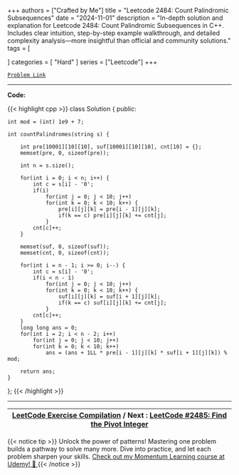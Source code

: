 
+++
authors = ["Crafted by Me"]
title = "Leetcode 2484: Count Palindromic Subsequences"
date = "2024-11-01"
description = "In-depth solution and explanation for Leetcode 2484: Count Palindromic Subsequences in C++. Includes clear intuition, step-by-step example walkthrough, and detailed complexity analysis—more insightful than official and community solutions."
tags = [
    
]
categories = [
    "Hard"
]
series = ["Leetcode"]
+++



[`Problem Link`](https://leetcode.com/problems/count-palindromic-subsequences/description/)

---

**Code:**

{{< highlight cpp >}}
class Solution {
public:
    
    int mod = (int) 1e9 + 7;
    
    int countPalindromes(string s) {
        
        int pre[10001][10][10], suf[10001][10][10], cnt[10] = {};
        memset(pre, 0, sizeof(pre));
        
        int n = s.size();
        
        for(int i = 0; i < n; i++) {
            int c = s[i] - '0';
            if(i)
                for(int j = 0; j < 10; j++)
                for(int k = 0; k < 10; k++) {
                    pre[i][j][k] = pre[i - 1][j][k];
                    if(k == c) pre[i][j][k] += cnt[j];
                }
            cnt[c]++;
        }
        
        memset(suf, 0, sizeof(suf));
        memset(cnt, 0, sizeof(cnt));        
        
        for(int i = n - 1; i >= 0; i--) {
            int c = s[i] - '0';
            if(i < n - 1)
                for(int j = 0; j < 10; j++)
                for(int k = 0; k < 10; k++) {
                    suf[i][j][k] = suf[i + 1][j][k];
                    if(k == c) suf[i][j][k] += cnt[j];
                }
            cnt[c]++;
        }
        long long ans = 0;
        for(int i = 2; i < n - 2; i++)
            for(int j = 0; j < 10; j++)
            for(int k = 0; k < 10; k++)
                ans = (ans + 1LL * pre[i - 1][j][k] * suf[i + 1][j][k]) % mod;
        
        return ans;
    }
};
{{< /highlight >}}


---

| [LeetCode Exercise Compilation](https://grid47.xyz/leetcode/) / Next : [LeetCode #2485: Find the Pivot Integer](https://grid47.xyz/posts/leetcode_2485) |
| --- |
{{< notice tip >}}
Unlock the power of patterns! Mastering one problem builds a pathway to solve many more. Dive into practice, and let each problem sharpen your skills. [Check out my Momentum Learning course at Udemy! 🚀 ](https://www.udemy.com/course/algorithms-and-data-structures-in-cpp/)
{{< /notice >}}

